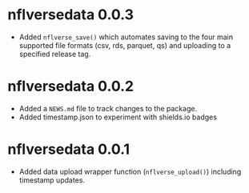 # nflversedata 0.0.3

* Added `nflverse_save()` which automates saving to the four main supported file formats (csv, rds, parquet, qs) and uploading to a specified release tag.

# nflversedata 0.0.2

* Added a `NEWS.md` file to track changes to the package.
* Added timestamp.json to experiment with shields.io badges

# nflversedata 0.0.1

* Added data upload wrapper function (`nflverse_upload()`) including timestamp updates.
